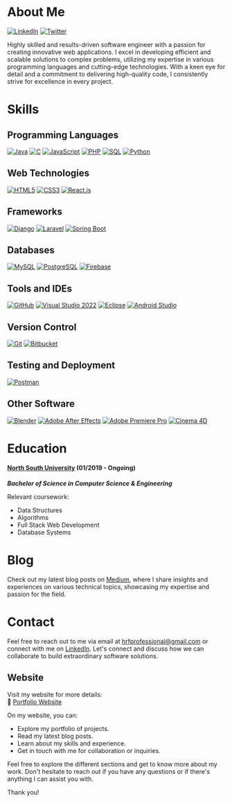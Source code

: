 # About Me

[![LinkedIn](https://img.shields.io/badge/LinkedIn-Fahim-blue)](https://www.linkedin.com/in/hr-fahim)
[![Twitter](https://img.shields.io/badge/Twitter-Fahim-blue)](https://twitter.com/Hr_Fahim_)

Highly skilled and results-driven software engineer with a passion for creating innovative web applications. I excel in developing efficient and scalable solutions to complex problems, utilizing my expertise in various programming languages and cutting-edge technologies. With a keen eye for detail and a commitment to delivering high-quality code, I consistently strive for excellence in every project.

# Skills

## Programming Languages

[![Java](https://img.shields.io/badge/Java-1.8-orange.svg)](https://www.java.com/)
[![C](https://img.shields.io/badge/C-Latest-blue.svg)](https://en.wikipedia.org/wiki/C_(programming_language))
[![JavaScript](https://img.shields.io/badge/JavaScript-ES6%2B-yellow.svg)](https://developer.mozilla.org/en-US/docs/Web/JavaScript)
[![PHP](https://img.shields.io/badge/PHP-7.x-blue.svg)](https://www.php.net/)
[![SQL](https://img.shields.io/badge/SQL-Latest-blue.svg)](https://www.w3schools.com/sql/)
[![Python](https://img.shields.io/badge/Python-3.x-blue.svg)](https://www.python.org/)

## Web Technologies

[![HTML5](https://img.shields.io/badge/HTML5-orange.svg)](https://developer.mozilla.org/en-US/docs/Web/HTML)
[![CSS3](https://img.shields.io/badge/CSS3-blue.svg)](https://developer.mozilla.org/en-US/docs/Web/CSS)
[![React.js](https://img.shields.io/badge/React.js-17-green.svg)](https://reactjs.org/)

## Frameworks

[![Django](https://img.shields.io/badge/Django-3.2-blueviolet.svg)](https://www.djangoproject.com/)
[![Laravel](https://img.shields.io/badge/Laravel-8.x-red.svg)](https://laravel.com/)
[![Spring Boot](https://img.shields.io/badge/Spring%20Boot-2.5-green.svg)](https://spring.io/projects/spring-boot)

## Databases

[![MySQL](https://img.shields.io/badge/MySQL-8.x-blue.svg)](https://www.mysql.com/)
[![PostgreSQL](https://img.shields.io/badge/PostgrSQL-Latest-blue.svg)](https://www.postgresql.com/)
[![Firebase](https://img.shields.io/badge/Firebase-Latest-orange.svg)](https://firebase.google.com/)

## Tools and IDEs

[![GitHub](https://img.shields.io/badge/GitHub-Latest-black.svg)](https://github.com/)
[![Visual Studio 2022](https://img.shields.io/badge/Visual%20Studio%202022-Latest-blueviolet.svg)](https://visualstudio.microsoft.com/vs/)
[![Eclipse](https://img.shields.io/badge/Eclipse-2022-blue.svg)](https://www.eclipse.org/)
[![Android Studio](https://img.shields.io/badge/Android%20Studio-Latest-green.svg)](https://developer.android.com/studio)
<!--[![XAMPP](https://img.shields.io/badge/XAMPP-Latest-orange.svg)](https://www.apachefriends.org/index.html)
[![Bootstrap](https://img.shields.io/badge/Bootstrap-5.x-purple.svg)](https://getbootstrap.com/)
[![Redux](https://img.shields.io/badge/Redux-4.x-purple.svg)](https://redux.js.org/)-->

## Version Control

[![Git](https://img.shields.io/badge/Git-Latest-red.svg)](https://git-scm.com/)
[![Bitbucket](https://img.shields.io/badge/Bitbucket-Latest-blue.svg)](https://bitbucket.org/)

## Testing and Deployment

<!--[![Jest](https://img.shields.io/badge/Jest-27-green.svg)](https://jestjs.io/)
[![Enzyme](https://img.shields.io/badge/Enzyme-3.x-yellowgreen.svg)](https://enzymejs.github.io/enzyme/)
[![Docker](https://img.shields.io/badge/Docker-Latest-blue.svg)](https://www.docker.com/)
[![AWS](https://img.shields.io/badge/AWS-Latest-orange.svg)](https://aws.amazon.com/)-->
[![Postman](https://img.shields.io/badge/Postman-Latest-orange.svg)](https://www.postman.com/)

## Other Software

[![Blender](https://img.shields.io/badge/Blender-Latest-orange.svg)](https://www.blender.org/)
[![Adobe After Effects](https://img.shields.io/badge/Adobe%20After%20Effects-Latest-blue.svg)](https://www.adobe.com/products/aftereffects.html)
[![Adobe Premiere Pro](https://img.shields.io/badge/Adobe%20Premiere%20Pro-Latest-blue.svg)](https://www.adobe.com/products/premiere.html)
[![Cinema 4D](https://img.shields.io/badge/Cinema%204D-Latest-blue.svg)](https://www.maxon.net/en/cinema-4d/)

<!--# Projects

#### Project 1: [Project Name](https://github.com/yourname/project1)

A comprehensive description of the project, highlighting its purpose, key features, and the technologies employed. Include any notable achievements or challenges faced during development.

#### Project 2: [Project Name](https://github.com/yourname/project2)

Provide a detailed overview of the project, emphasizing its objective, noteworthy functionalities, and the technologies utilized. Discuss any significant outcomes or lessons learned during the project's implementation.

#### Project 3: [Project Name](https://github.com/yourname/project3)

Present an in-depth explanation of the project, focusing on its goals, standout features, and the technologies applied. Discuss the impact or significance of the project within its respective domain.-->

# Education

#### [North South University](http://www.northsouth.edu/) (01/2019 - Ongoing)

*__Bachelor of Science in Computer Science & Engineering__*

Relevant coursework:

- Data Structures
- Algorithms
- Full Stack Web Development
- Database Systems
<!--
# Certifications

- Certification Name - Issuing Organization (MM/YYYY)
- Certification Name - Issuing Organization (MM/YYYY)

# Achievements

- List any notable achievements, awards, or recognitions you have received for your technical contributions or projects.
-->
# Blog

Check out my latest blog posts on [Medium](https://hrfprofessional.medium.com), where I share insights and experiences on various technical topics, showcasing my expertise and passion for the field.

# Contact

Feel free to reach out to me via email at [hrfprofessional@gmail.com](mailto:hrfprofessional@gmail.com) or connect with me on [LinkedIn](https://www.linkedin.com/in/hr-fahim). Let's connect and discuss how we can collaborate to build extraordinary software solutions.

## Website

Visit my website for more details:<br> 
🔗 [Portfolio Website](https://hr-fahim.github.io)

On my website, you can:

- Explore my portfolio of projects.
- Read my latest blog posts.
- Learn about my skills and experience.
- Get in touch with me for collaboration or inquiries.

Feel free to explore the different sections and get to know more about my work. Don't hesitate to reach out if you have any questions or if there's anything I can assist you with.

Thank you!

